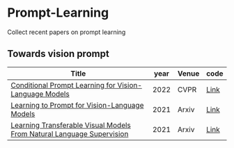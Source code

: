 # Prompt-Learning
Collect recent papers on prompt learning

## Towards vision prompt
|  Title   | year  | Venue | code |
|  ----  | ----  | ---- | ---- |
| [Conditional Prompt Learning for Vision-Language Models](https://arxiv.org/abs/2203.05557) | 2022 | CVPR | [Link](https://github.com/KaiyangZhou/CoOp)|
| [Learning to Prompt for Vision-Language Models](https://arxiv.org/abs/2109.01134) | 2021 | Arxiv | [Link](https://github.com/KaiyangZhou/CoOp)|
| [Learning Transferable Visual Models From Natural Language Supervision](https://arxiv.org/pdf/2103.00020.pdf) | 2021 | Arxiv | [Link](https://github.com/OpenAI/CLIP)|

